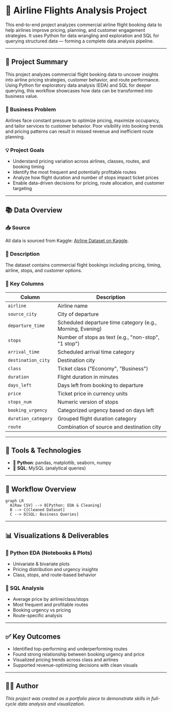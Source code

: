 # 🧭 Airline Flights Analysis Project

This end-to-end project analyzes commercial airline flight booking data to help airlines improve pricing, planning, and customer engagement strategies. It uses Python for data wrangling and exploration and SQL for querying structured data — forming a complete data analysis pipeline.

---

## 📌 Project Summary

This project analyzes commercial flight booking data to uncover insights into airline pricing strategies, customer behavior, and route performance. Using Python for exploratory data analysis (EDA) and SQL for deeper querying, this workflow showcases how data can be transformed into business value.

### 🎯 Business Problem
Airlines face constant pressure to optimize pricing, maximize occupancy, and tailor services to customer behavior. Poor visibility into booking trends and pricing patterns can result in missed revenue and inefficient route planning.

### 💡 Project Goals
- Understand pricing variation across airlines, classes, routes, and booking timing
- Identify the most frequent and potentially profitable routes
- Analyze how flight duration and number of stops impact ticket prices
- Enable data-driven decisions for pricing, route allocation, and customer targeting

---

## 📚 Data Overview

### 📥 Source
All data is sourced from Kaggle: [Airline Dataset on Kaggle](https://www.kaggle.com/datasets/shubhendra7/airline-dataset).

### 📄 Description
The dataset contains commercial flight bookings including pricing, timing, airline, stops, and customer options.

### 📌 Key Columns

| Column              | Description |
|---------------------|-------------|
| `airline`           | Airline name |
| `source_city`       | City of departure |
| `departure_time`    | Scheduled departure time category (e.g., Morning, Evening) |
| `stops`             | Number of stops as text (e.g., "non-stop", "1 stop") |
| `arrival_time`      | Scheduled arrival time category |
| `destination_city`  | Destination city |
| `class`             | Ticket class ("Economy", "Business") |
| `duration`          | Flight duration in minutes |
| `days_left`         | Days left from booking to departure |
| `price`             | Ticket price in currency units |
| `stops_num`         | Numeric version of stops |
| `booking_urgency`   | Categorized urgency based on days left |
| `duration_category` | Grouped flight duration category |
| `route`             | Combination of source and destination city |

---

## 🧰 Tools & Technologies

- 🐍 **Python**: pandas, matplotlib, seaborn, numpy
- 🧾 **SQL**: MySQL (analytical queries)

---

## 🧪 Workflow Overview

```mermaid
graph LR
  A[Raw CSV] --> B[Python: EDA & Cleaning]
  B --> C[Cleaned Dataset]
  C --> D[SQL: Business Queries]
```

---

## 📊 Visualizations & Deliverables

### 🔹 Python EDA (Notebooks & Plots)
- Univariate & bivariate plots
- Pricing distribution and urgency insights
- Class, stops, and route-based behavior

### 🔹 SQL Analysis
- Average price by airline/class/stops
- Most frequent and profitable routes
- Booking urgency vs pricing
- Route-specific analysis

---

## ✅ Key Outcomes

- Identified top-performing and underperforming routes
- Found strong relationship between booking urgency and price
- Visualized pricing trends across class and airlines
- Supported revenue-optimizing decisions with clean visuals

---

## 👨‍💻 Author
*This project was created as a portfolio piece to demonstrate skills in full-cycle data analysis and visualization.*
